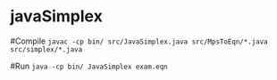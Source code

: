 # javaSimplex

#Compile 
```javac -cp bin/ src/JavaSimplex.java src/MpsToEqn/*.java src/simplex/*.java```

#Run
```java -cp bin/ JavaSimplex exam.eqn```
